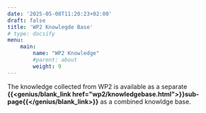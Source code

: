 ```yaml
---
date: '2025-05-08T11:20:23+02:00'
draft: false
title: 'WP2 Knowlegde Base'
# type: docsify
menu:
    main:
        name: "WP2 Knowledge"
        #parent: about
        weight: 9
---
```


The knowledge collected from WP2 is available as a separate
**{{<genius/blank_link href="wp2/knowledgebase.html">}}sub-page{{</genius/blank_link>}}**
as a combined knowldge base.

